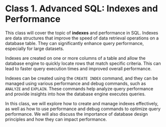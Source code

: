 # Class 1. Advanced SQL: Indexes and Performance

This class will cover the topic of **indexes** and performance in SQL. Indexes are data structures that improve the speed of data retrieval operations on a database table. They can significantly enhance query performance, especially for large datasets.

Indexes are created on one or more columns of a table and allow the database engine to quickly locate rows that match specific criteria. This can lead to faster query execution times and improved overall performance.

Indexes can be created using the `CREATE INDEX` command, and they can be managed using various performance and debug commands, such as `ANALYZE` and `EXPLAIN`. These commands help analyze query performance and provide insights into how the database engine executes queries.

In this class, we will explore how to create and manage indexes effectively, as well as how to use performance and debug commands to optimize query performance. We will also discuss the importance of database design principles and how they can impact performance.